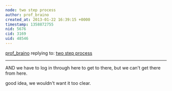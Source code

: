 ```yaml
---
node: two step process
author: prof_braino
created_at: 2013-01-22 16:39:15 +0000
timestamp: 1358872755
nid: 5676
cid: 3169
uid: 48546
---
```




[prof_braino](../profile/prof_braino) replying to: [two step process](../notes/profbraino/1-22-2013/two-step-process-0)

----
AND we have to log in through here to get to there, but we can't get there from here.

good idea, we wouldn't want it too clear.